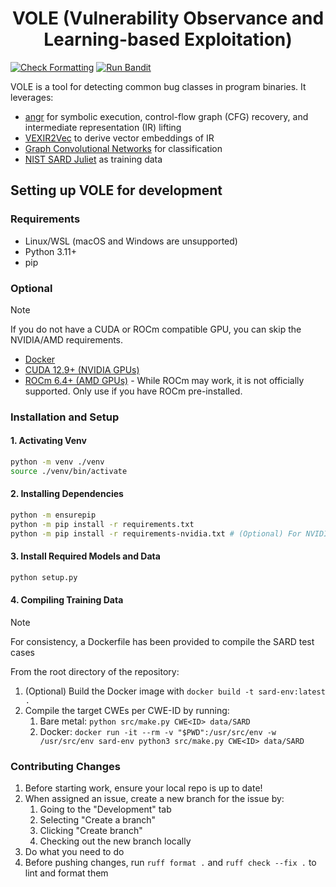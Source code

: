 <h1 align="center">VOLE (Vulnerability Observance and Learning-based Exploitation)</h1>

[![Check Formatting](https://github.com/shabbiryusufali/vole/actions/workflows/check-formatting.yml/badge.svg)](https://github.com/shabbiryusufali/vole/actions/workflows/check-formatting.yml)
[![Run Bandit](https://github.com/shabbiryusufali/vole/actions/workflows/run-bandit.yml/badge.svg)](https://github.com/shabbiryusufali/vole/actions/workflows/run-bandit.yml)

VOLE is a tool for detecting common bug classes in program binaries. It leverages:

- [angr](https://github.com/angr/angr) for symbolic execution, control-flow graph (CFG) recovery, and intermediate representation (IR) lifting
- [VEXIR2Vec](https://arxiv.org/abs/2312.00507) to derive vector embeddings of IR
- [Graph Convolutional Networks](https://arxiv.org/abs/1609.02907) for classification
- [NIST SARD Juliet](https://samate.nist.gov/SARD/test-suites/112) as training data

## Setting up VOLE for development

### Requirements

- Linux/WSL (macOS and Windows are unsupported)
- Python 3.11+
- pip

### Optional

> [!NOTE]
> If you do not have a CUDA or ROCm compatible GPU, you can skip the NVIDIA/AMD requirements.

- [Docker](https://www.docker.com/)
- [CUDA 12.9+ (NVIDIA GPUs)](https://developer.nvidia.com/cuda-downloads)
- [ROCm 6.4+ (AMD GPUs)](https://rocm.docs.amd.com/en/latest/) - While ROCm may work, it is not officially supported. Only use if you have ROCm pre-installed.

### Installation and Setup

#### 1. Activating Venv

```bash
python -m venv ./venv
source ./venv/bin/activate
```

#### 2. Installing Dependencies

```bash
python -m ensurepip
python -m pip install -r requirements.txt
python -m pip install -r requirements-nvidia.txt # (Optional) For NVIDIA GPUs
```

#### 3. Install Required Models and Data

```bash
python setup.py
```

#### 4. Compiling Training Data

> [!NOTE]
> For consistency, a Dockerfile has been provided to compile the SARD test cases

From the root directory of the repository:

1. (Optional) Build the Docker image with `docker build -t sard-env:latest .`
2. Compile the target CWEs per CWE-ID by running:
    1. Bare metal: `python src/make.py CWE<ID> data/SARD`
    2. Docker: `docker run -it --rm -v "$PWD":/usr/src/env -w /usr/src/env sard-env python3 src/make.py CWE<ID> data/SARD`

### Contributing Changes

1. Before starting work, ensure your local repo is up to date!
2. When assigned an issue, create a new branch for the issue by:
    1. Going to the "Development" tab
    2. Selecting "Create a branch"
    3. Clicking "Create branch" 
    4. Checking out the new branch locally
3. Do what you need to do
4. Before pushing changes, run `ruff format .` and `ruff check --fix .` to lint and format them

